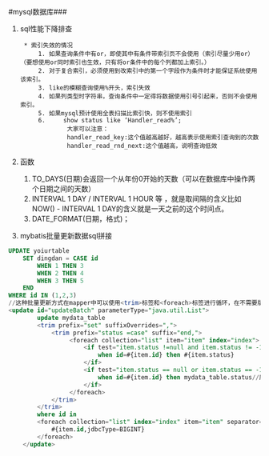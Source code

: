 #mysql数据库###

1. sql性能下降排查


		* 索引失效的情况
			1. 如果查询条件中有or，即使其中有条件带索引页不会使用（索引尽量少用or）（要想使用or同时索引也生效，只有将or条件中的每个列都加上索引。）
			2. 对于复合索引，必须使用到改索引中的第一个字段作为条件时才能保证系统使用该索引。
			3. like的模糊查询使用%开头，索引失效
			4. 如果列类型时字符串，查询条件中一定得将数据使用引号引起来，否则不会使用索引。
			5. 如果mysql预计使用全表扫描比索引快，则不使用索引
			6.     show status like ‘Handler_read%’;
				    大家可以注意：
				    handler_read_key:这个值越高越好，越高表示使用索引查询到的次数
				    handler_read_rnd_next:这个值越高，说明查询低效

2. 函数
   1. TO_DAYS(日期)会返回一个从年份0开始的天数（可以在数据库中操作两个日期之间的天数）
   2. INTERVAL 1 DAY / INTERVAL 1 HOUR 等 ，就是取间隔的含义比如  NOW() - INTERVAL  1 DAY的含义就是一天之前的这个时间点。
   3. DATE_FORMAT(日期，格式)；

3. mybatis批量更新数据sql拼接

```sql
UPDATE yoiurtable
    SET dingdan = CASE id 
        WHEN 1 THEN 3 
        WHEN 2 THEN 4 
        WHEN 3 THEN 5 
    END
WHERE id IN (1,2,3)
//这种批量更新方式在mapper中可以使用<trim>标签和<foreach>标签进行循环，在不需要版本控制的情况下批量更新比较有效率，但是如果有version版本控制则无法使用
<update id="updateBatch" parameterType="java.util.List">
        update mydata_table
        <trim prefix="set" suffixOverrides=",">
            <trim prefix="status =case" suffix="end,">
                 <foreach collection="list" item="item" index="index">
                     <if test="item.status !=null and item.status != -1">
                         when id=#{item.id} then #{item.status}
                     </if>
                     <if test="item.status == null or item.status == -1">
                         when id=#{item.id} then mydata_table.status//原数据
                     </if>
                 </foreach>
            </trim>
        </trim>
        where id in
        <foreach collection="list" index="index" item="item" separator="," open="(" close=")">
            #{item.id,jdbcType=BIGINT}
        </foreach>
    </update>

```


